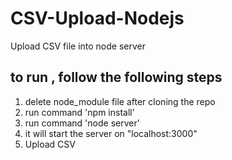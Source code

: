 # CSV-Upload-Nodejs
 Upload CSV file into node server
 
 ## to run , follow the following steps
 1. delete node_module file after cloning the repo
 2. run command 'npm install'
 3. run command 'node server'
 4. it will start the server on "localhost:3000"
 5. Upload CSV
